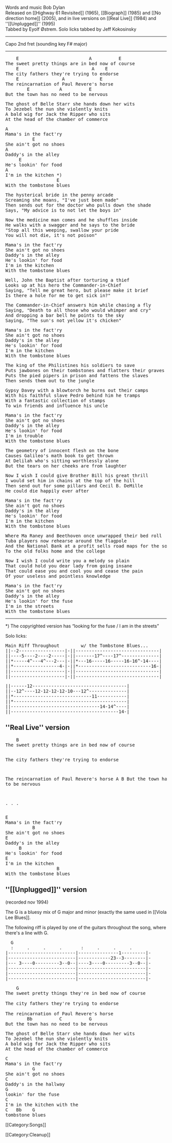 Words and music Bob Dylan<br>
Released on [[Highway 61 Revisited]]
(1965), [[Biograph]]
(1985) and [[No direction home]] (2005), and in live versions on [[Real Live]] (1984) and ''[[Unplugged]]''
(1995)<br>
Tabbed by Eyolf Østrem. Solo licks tabbed by Jeff Kokosinsky

----
Capo 2nd fret (sounding key F# major)

----
<pre class="verse">
    E                          A          E
The sweet pretty things are in bed now of course
    E                           A    E
The city fathers they're trying to endorse
    E                A             E
The reincarnation of Paul Revere's horse
        E           A          E
But the town has no need to be nervous
</pre>

<pre class="verse">
The ghost of Belle Starr she hands down her wits
To Jezebel the nun she violently knits
A bald wig for Jack the Ripper who sits
At the head of the chamber of commerce
</pre>

<pre class="refrain">
A
Mama's in the fact'ry
          E
She ain't got no shoes
A
Daddy's in the alley
     E
He's lookin' for food
A
I'm in the kitchen *)
                   E
With the tombstone blues
</pre>

<pre class="verse">
The hysterical bride in the penny arcade
Screaming she moans, "I've just been made"
Then sends out for the doctor who pulls down the shade
Says, "My advice is to not let the boys in"
</pre>

<pre class="verse">
Now the medicine man comes and he shuffles inside
He walks with a swagger and he says to the bride
"Stop all this weeping, swallow your pride
You will not die, it's not poison"
</pre>

<pre class="refrain">
Mama's in the fact'ry
She ain't got no shoes
Daddy's in the alley
He's lookin' for food
I'm in the kitchen
With the tombstone blues
</pre>

<pre class="verse">
Well, John the Baptist after torturing a thief
Looks up at his hero the Commander-in-Chief
Saying, "Tell me great hero, but please make it brief
Is there a hole for me to get sick in?"
</pre>

<pre class="verse">
The Commander-in-Chief answers him while chasing a fly
Saying, "Death to all those who would whimper and cry"
And dropping a bar bell he points to the sky
Saying, "The sun's not yellow it's chicken"
</pre>

<pre class="refrain">
Mama's in the fact'ry
She ain't got no shoes
Daddy's in the alley
He's lookin' for food
I'm in the kitchen
With the tombstone blues
</pre>

<pre class="verse">
The king of the Philistines his soldiers to save
Puts jawbones on their tombstones and flatters their graves
Puts the pied pipers in prison and fattens the slaves
Then sends them out to the jungle
</pre>

<pre class="verse">
Gypsy Davey with a blowtorch he burns out their camps
With his faithful slave Pedro behind him he tramps
With a fantastic collection of stamps
To win friends and influence his uncle
</pre>

<pre class="refrain">
Mama's in the fact'ry
She ain't got no shoes
Daddy's in the alley
He's lookin' for food
I'm in trouble
With the tombstone blues
</pre>

<pre class="verse">
The geometry of innocent flesh on the bone
Causes Galileo's math book to get thrown
At Delilah who's sitting worthlessly alone
But the tears on her cheeks are from laughter
</pre>

<pre class="verse">
Now I wish I could give Brother Bill his great thrill
I would set him in chains at the top of the hill
Then send out for some pillars and Cecil B. DeMille
He could die happily ever after
</pre>

<pre class="refrain">
Mama's in the fact'ry
She ain't got no shoes
Daddy's in the alley
He's lookin' for food
I'm in the kitchen
With the tombstone blues
</pre>

<pre class="verse">
Where Ma Raney and Beethoven once unwrapped their bed roll
Tuba players now rehearse around the flagpole
And the National Bank at a profit sells road maps for the soul
To the old folks home and the college
</pre>

<pre class="verse">
Now I wish I could write you a melody so plain
That could hold you dear lady from going insane
That could ease you and cool you and cease the pain
Of your useless and pointless knowledge
</pre>

<pre class="refrain">
Mama's in the fact'ry
She ain't got no shoes
Daddy's in the alley
He's lookin' for the fuse
I'm in the streets
With the tombstone blues
</pre>

----
<nowiki>*</nowiki>) The copyrighted version has “looking for the fuse / I am in the streets”

Solo licks:

<pre class="tab">
Main Riff Throughout        w/ the Tombstone Blues...
||--2-----------------|-||-------------------------------|
||----5----2----2-----|-||-------17^----17^--------------|
||*-----4^---4^---2---|-||*---16-----16-----16-16^-14----|
||*-----------------4-|-||*---------------------------16-|
||--------------------|-||-------------------------------|
||--------------------|-||-------------------------------|
</pre>

<pre class="tab">
||------12-----------------------------------|
||--12^----12-12-12-12-10---12^--------------|
||*-----------------------------11-----------|
||*------------------------------------------|
||---------------------------------14-14^----|
||----------------------------------------14-|
</pre>

<h2 class="songversion">''Real Live'' version</h2>
<pre class="verse">
    B
The sweet pretty things are in bed now of course

The city fathers they're trying to endorse

The reincarnation of Paul Revere's horse
        A                      B
But the town has no need to be nervous

. . .
</pre>

<pre class="refrain">
E
Mama's in the fact'ry
          B
She ain't got no shoes
E
Daddy's in the alley
     B
He's lookin' for food
E
I'm in the kitchen
                   B
With the tombstone blues
</pre>

<h2 class="songversion">''[[Unplugged]]'' version</h2>

(recorded nov 1994)

The G is a bluesy mix of G major and minor (exactly the same used in [[Viola Lee Blues]].

The following riff is played by one of the guitars throughout the
song, where there's a line with G.

<pre class="tab">
  G
  :     .     .     .       :     .     .     .
|-------------------------|---------------1---------|-
|-------------------------|------------23--3--------|-
|--- 3----0---------3--0--|----3----0---------3--0--|-
|-------------------------|-------------------------|-
|-------------------------|-------------------------|-
|-------------------------|-------------------------|-
</pre>

<pre class="verse">
    G
The sweet pretty things they're in bed now of course

The city fathers they're trying to endorse

The reincarnation of Paul Revere's horse
        Bb          C          G
But the town has no need to be nervous
</pre>

<pre class="verse">
The ghost of Belle Starr she hands down her wits
To Jezebel the nun she violently knits
A bald wig for Jack the Ripper who sits
At the head of the chamber of commerce
</pre>

<pre class="refrain">
C
Mama's in the fact'ry
          G
She ain't got no shoes
C
Daddy's in the hallway
G
lookin' for the fuse
C
I'm in the kitchen with the
C   Bb    G
tombstone blues
</pre>

[[Category:Songs]]

[[Category:Cleanup]]